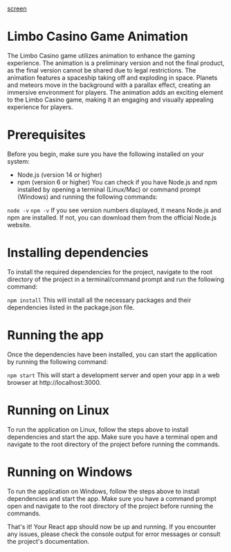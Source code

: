 [screen](./screen.png)

# Limbo Casino Game Animation
The Limbo Casino game utilizes animation to enhance the gaming experience. The animation is a preliminary version and not the final product, as the final version cannot be shared due to legal restrictions.
The animation features a spaceship taking off and exploding in space. Planets and meteors move in the background with a parallax effect, creating an immersive environment for players.
The animation adds an exciting element to the Limbo Casino game, making it an engaging and visually appealing experience for players.

# Prerequisites
Before you begin, make sure you have the following installed on your system:

- Node.js (version 14 or higher)
- npm (version 6 or higher)
You can check if you have Node.js and npm installed by opening a terminal (Linux/Mac) or command prompt (Windows) and running the following commands:

```node -v```
```npm -v```
If you see version numbers displayed, it means Node.js and npm are installed. If not, you can download them from the official Node.js website.

# Installing dependencies
To install the required dependencies for the project, navigate to the root directory of the project in a terminal/command prompt and run the following command:

```npm install```
This will install all the necessary packages and their dependencies listed in the package.json file.

# Running the app
Once the dependencies have been installed, you can start the application by running the following command:

```npm start```
This will start a development server and open your app in a web browser at http://localhost:3000.

# Running on Linux
To run the application on Linux, follow the steps above to install dependencies and start the app. Make sure you have a terminal open and navigate to the root directory of the project before running the commands.

# Running on Windows
To run the application on Windows, follow the steps above to install dependencies and start the app. Make sure you have a command prompt open and navigate to the root directory of the project before running the commands.

That's it! Your React app should now be up and running. If you encounter any issues, please check the console output for error messages or consult the project's documentation.